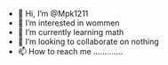 - 👋 Hi, I’m @Mpk1211
- 👀 I’m interested in wommen
- 🌱 I’m currently learning math
- 💞️ I’m looking to collaborate on nothing
- 📫 How to reach me .............

<!---
Mpk1211/Mpk1211 is a ✨ special ✨ repository because its `README.md` (this file) appears on your GitHub profile.
You can click the Preview link to take a look at your changes.
--->
